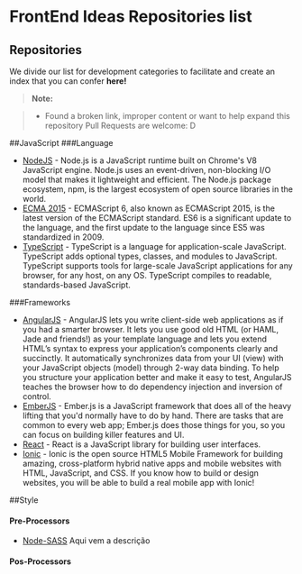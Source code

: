 FrontEnd Ideas Repositories list
===================

Repositories
-------------
We divide our list for development categories to facilitate and create an index that you can confer **here!**

> **Note:**

> - Found a broken link, improper content or want to help expand this repository Pull Requests are welcome: D

##JavaScript
###Language

* [NodeJS](https://github.com/nodejs/node) - 
	Node.js is a JavaScript runtime built on Chrome's V8 JavaScript engine. Node.js uses an event-driven, non-blocking I/O model that makes it lightweight and efficient. The Node.js package ecosystem, npm, is the largest ecosystem of open source libraries in the world.
* [ECMA 2015](https://github.com/lukehoban/es6features) -
	ECMAScript 6, also known as ECMAScript 2015, is the latest version of the ECMAScript standard. ES6 is a significant update to the language, and the first update to the language since ES5 was standardized in 2009.
* [TypeScript](https://github.com/Microsoft/TypeScript) -
	TypeScript is a language for application-scale JavaScript. TypeScript adds optional types, classes, and modules to JavaScript. TypeScript supports tools for large-scale JavaScript applications for any browser, for any host, on any OS. TypeScript compiles to readable, standards-based JavaScript. 

###Frameworks

* [AngularJS](https://github.com/angular/angular.js) -
	AngularJS lets you write client-side web applications as if you had a smarter browser. It lets you use good old HTML (or HAML, Jade and friends!) as your template language and lets you extend HTML’s syntax to express your application’s components clearly and succinctly. It automatically synchronizes data from your UI (view) with your JavaScript objects (model) through 2-way data binding. To help you structure your application better and make it easy to test, AngularJS teaches the browser how to do dependency injection and inversion of control.
* [EmberJS](https://github.com/emberjs/ember.js) -
	Ember.js is a JavaScript framework that does all of the heavy lifting that you'd normally have to do by hand. There are tasks that are common to every web app; Ember.js does those things for you, so you can focus on building killer features and UI.
* [React](https://github.com/facebook/react) -
	React is a JavaScript library for building user interfaces.
* [Ionic](https://github.com/driftyco/ionic) - 
	Ionic is the open source HTML5 Mobile Framework for building amazing, cross-platform hybrid native apps and mobile websites with HTML, JavaScript, and CSS. If you know how to build or design websites, you will be able to build a real mobile app with Ionic!

##Style


#### Pre-Processors

 
* [Node-SASS](https://github.com/sass/node-sass)
	Aqui vem a descrição 
	
#### Pos-Processors

